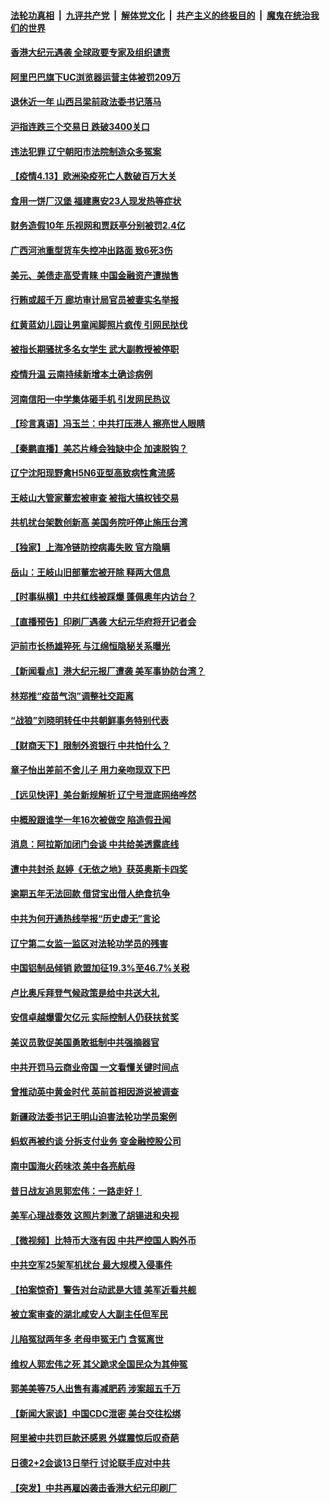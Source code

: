 ####  [法轮功真相](../../../../basic/blob/master/README.md?t=04132131) &nbsp;|&nbsp; [九评共产党](../../../../9ping.md/blob/master/README.md?t=04132131) &nbsp;|&nbsp; [解体党文化](../../../../jtdwh.md/blob/master/README.md?t=04132131)  &nbsp;|&nbsp; [共产主义的终极目的](../../../../gczydzjmd.md/blob/master/README.md?t=04132131) &nbsp;|&nbsp; [魔鬼在统治我们的世界](../../../../mgztzwmdsj.md/blob/master/README.md?t=04132131) 

#### [香港大纪元遇袭 全球政要专家及组织谴责](../pages/nsc413/n12876743.md?t=04132131) 

#### [阿里巴巴旗下UC浏览器运营主体被罚209万](../pages/nsc413/n12876959.md?t=04132131) 

#### [退休近一年 山西吕梁前政法委书记落马](../pages/nsc413/n12876857.md?t=04132131) 

#### [沪指连跌三个交易日 跌破3400关口](../pages/nsc413/n12876882.md?t=04132131) 

#### [违法犯罪 辽宁朝阳市法院制造众多冤案](../pages/nsc413/n12875282.md?t=04132131) 

#### [【疫情4.13】欧洲染疫死亡人数破百万大关](../pages/nsc413/n12875659.md?t=04132131) 

#### [食用一饼厂汉堡 福建惠安23人现发热等症状](../pages/nsc413/n12876867.md?t=04132131) 

#### [财务造假10年 乐视网和贾跃亭分别被罚2.4亿](../pages/nsc413/n12876752.md?t=04132131) 

#### [广西河池重型货车失控冲出路面 致6死3伤](../pages/nsc413/n12876400.md?t=04132131) 

#### [美元、美债走高受青睐 中国金融资产遭抛售](../pages/nsc413/n12876359.md?t=04132131) 


#### [行贿或超千万 廊坊审计局官员被妻实名举报](../pages/nsc413/n12876417.md?t=04132131) 

#### [红黄蓝幼儿园让男童闻脚照片疯传 引网民挞伐](../pages/nsc413/n12876494.md?t=04132131) 

#### [被指长期骚扰多名女学生 武大副教授被停职](../pages/nsc413/n12876448.md?t=04132131) 

#### [疫情升温 云南持续新增本土确诊病例](../pages/nsc413/n12876308.md?t=04132131) 

#### [河南信阳一中学集体砸手机 引发网民热议](../pages/nsc413/n12876156.md?t=04132131) 

#### [【珍言真语】冯玉兰：中共打压港人 擦亮世人眼睛](../pages/nsc413/n12876123.md?t=04132131) 

#### [【秦鹏直播】美芯片峰会独缺中企 加速脱钩？](../pages/nsc413/n12875771.md?t=04132131) 

#### [辽宁沈阳现野禽H5N6亚型高致病性禽流感](../pages/nsc413/n12876132.md?t=04132131) 

#### [王岐山大管家董宏被审查 被指大搞权钱交易](../pages/nsc413/n12876056.md?t=04132131) 

#### [共机扰台架数创新高 美国务院吁停止施压台湾](../pages/nsc413/n12876096.md?t=04132131) 

#### [【独家】上海冷链防控病毒失败 官方隐瞒](../pages/nsc413/n12875017.md?t=04132131) 

#### [岳山：王岐山旧部董宏被开除 释两大信息](../pages/nsc413/n12876022.md?t=04132131) 

#### [【时事纵横】中共红线被踩爆 蓬佩奥年内访台？](../pages/nsc413/n12875748.md?t=04132131) 

#### [【直播预告】印刷厂遇袭 大纪元华府将开记者会](../pages/nsc413/n12875877.md?t=04132131) 

#### [沪前市长杨雄猝死 与江绵恒隐秘关系曝光](../pages/nsc413/n12876004.md?t=04132131) 

#### [【新闻看点】港大纪元报厂遭袭 美军事协防台湾？](../pages/nsc413/n12875716.md?t=04132131) 

#### [林郑推“疫苗气泡”调整社交距离](../pages/nsc413/n12875906.md?t=04132131) 

#### [“战狼”刘晓明转任中共朝鲜事务特别代表](../pages/nsc413/n12875755.md?t=04132131) 

#### [【财商天下】限制外资银行 中共怕什么？](../pages/nsc413/n12875377.md?t=04132131) 

#### [章子怡出差前不舍儿子 用力亲吻现双下巴](../pages/nsc413/n12875512.md?t=04132131) 

#### [【远见快评】美台新规解析 辽宁号泄底网络哗然](../pages/nsc413/n12875683.md?t=04132131) 

#### [中概股跟谁学一年16次被做空 陷造假丑闻](../pages/nsc413/n12875753.md?t=04132131) 

#### [消息：阿拉斯加闭门会谈 中共给美透露底线](../pages/nsc413/n12875608.md?t=04132131) 

#### [遭中共封杀 赵婷《无依之地》获英奥斯卡四奖](../pages/nsc413/n12875411.md?t=04132131) 

#### [逾期五年无法回款 借贷宝出借人绝食抗争](../pages/nsc413/n12867777.md?t=04132131) 

#### [中共为何开通热线举报“历史虚无”言论](../pages/nsc413/n12875435.md?t=04132131) 

#### [辽宁第二女监一监区对法轮功学员的残害](../pages/nsc413/n12875052.md?t=04132131) 

#### [中国铝制品倾销 欧盟加征19.3%至46.7%关税](../pages/nsc413/n12875562.md?t=04132131) 

#### [卢比奥斥拜登气候政策是给中共送大礼](../pages/nsc413/n12875500.md?t=04132131) 

#### [安信卓越爆雷欠亿元 实际控制人仍获扶贫奖](../pages/nsc413/n12873158.md?t=04132131) 

#### [美议员敦促美国勇敢抵制中共强摘器官](../pages/nsc413/n12871671.md?t=04132131) 

#### [中共开罚马云商业帝国 一文看懂关键时间点](../pages/nsc413/n12875405.md?t=04132131) 

#### [曾推动英中黄金时代 英前首相因游说被调查](../pages/nsc413/n12875370.md?t=04132131) 

#### [新疆政法委书记王明山迫害法轮功学员案例](../pages/nsc413/n12872717.md?t=04132131) 

#### [蚂蚁再被约谈 分拆支付业务 变金融控股公司](../pages/nsc413/n12875095.md?t=04132131) 

#### [南中国海火药味浓 美中各亮航母](../pages/nsc413/n12875243.md?t=04132131) 

#### [昔日战友追思郭宏伟：一路走好！](../pages/nsc413/n12875144.md?t=04132131) 

#### [美军心理战奏效 这照片刺激了胡锡进和央视](../pages/nsc413/n12875222.md?t=04132131) 

#### [【微视频】比特币大涨有因 中共严控国人购外币](../pages/nsc413/n12874883.md?t=04132131) 

#### [中共空军25架军机扰台 最大规模入侵事件](../pages/nsc413/n12875081.md?t=04132131) 

#### [【拍案惊奇】警告对台动武是大错 美军近看共舰](../pages/nsc413/n12873314.md?t=04132131) 

#### [被立案审查的湖北咸安人大副主任但军民](../pages/nsc413/n12874559.md?t=04132131) 

#### [儿陷冤狱两年多 老母申冤无门 含冤离世](../pages/nsc413/n12869226.md?t=04132131) 

#### [维权人郭宏伟之死 其父跪求全国民众为其伸冤](../pages/nsc413/n12874669.md?t=04132131) 

#### [郭美美等75人出售有毒减肥药 涉案超五千万](../pages/nsc413/n12874579.md?t=04132131) 

#### [【新闻大家谈】中国CDC泄密 美台交往松绑](../pages/nsc413/n12870083.md?t=04132131) 

#### [阿里被中共罚巨款还感恩 外媒震惊后叹奇葩](../pages/nsc413/n12874747.md?t=04132131) 

#### [日德2+2会谈13日举行 讨论联手应对中共](../pages/nsc413/n12874750.md?t=04132131) 

#### [【突发】中共再雇凶袭击香港大纪元印刷厂](../pages/nsc413/n12873647.md?t=04132131) 

